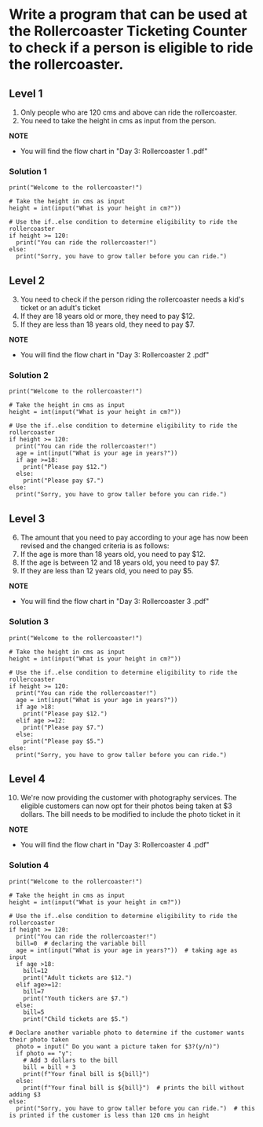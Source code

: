 # Write a program that can be used at the Rollercoaster Ticketing Counter to check if a person is eligible to ride the rollercoaster.
## Level 1
1. Only people who are 120 cms and above can ride the rollercoaster.
2. You need to take the height in cms as input from the person.

**NOTE** 
- You will find the flow chart in "Day 3: Rollercoaster 1 .pdf"

### Solution 1 
```
print("Welcome to the rollercoaster!")

# Take the height in cms as input
height = int(input("What is your height in cm?"))

# Use the if..else condition to determine eligibility to ride the rollercoaster
if height >= 120:
  print("You can ride the rollercoaster!")
else:
  print("Sorry, you have to grow taller before you can ride.")
```

## Level 2
3. You need to check if the person riding the rollercoaster needs a kid's ticket or an adult's ticket
4. If they are 18 years old or more, they need to pay $12.
5. If they are less than 18 years old, they need to pay $7.

**NOTE** 
- You will find the flow chart in "Day 3: Rollercoaster 2 .pdf"

### Solution 2
```
print("Welcome to the rollercoaster!")

# Take the height in cms as input
height = int(input("What is your height in cm?"))

# Use the if..else condition to determine eligibility to ride the rollercoaster
if height >= 120:
  print("You can ride the rollercoaster!")
  age = int(input("What is your age in years?"))
  if age >=18:
    print("Please pay $12.")
  else:
    print("Please pay $7.")
else:
  print("Sorry, you have to grow taller before you can ride.")
```
## Level 3
6. The amount that you need to pay according to your age has now been revised and the changed criteria is as follows:
7. If the age is more than 18 years old, you need to pay $12.
8. If the age is between 12 and 18 years old, you need to pay $7.
9. If they are less than 12 years old, you need to pay $5.

**NOTE** 
- You will find the flow chart in "Day 3: Rollercoaster 3 .pdf"

### Solution 3
```
print("Welcome to the rollercoaster!")

# Take the height in cms as input
height = int(input("What is your height in cm?"))

# Use the if..else condition to determine eligibility to ride the rollercoaster
if height >= 120:
  print("You can ride the rollercoaster!")
  age = int(input("What is your age in years?"))
  if age >18:
    print("Please pay $12.")
  elif age >=12:
    print("Please pay $7.")
  else:
    print("Please pay $5.")
else:
  print("Sorry, you have to grow taller before you can ride.")
```

## Level 4
10. We're now providing the customer with photography services. The eligible customers can now opt for their photos being taken at $3 dollars. The bill needs to be modified to include the photo ticket in it


**NOTE** 
- You will find the flow chart in "Day 3: Rollercoaster 4 .pdf"

### Solution 4
```
print("Welcome to the rollercoaster!")

# Take the height in cms as input
height = int(input("What is your height in cm?"))

# Use the if..else condition to determine eligibility to ride the rollercoaster
if height >= 120:
  print("You can ride the rollercoaster!")
  bill=0  # declaring the variable bill
  age = int(input("What is your age in years?"))  # taking age as input
  if age >18:
    bill=12
    print("Adult tickets are $12.")
  elif age>=12:
    bill=7
    print("Youth tickers are $7.")
  else:
    bill=5
    print("Child tickets are $5.")

# Declare another variable photo to determine if the customer wants their photo taken
  photo = input(" Do you want a picture taken for $3?(y/n)")
  if photo == "y":
    # Add 3 dollars to the bill
    bill = bill + 3
    print(f"Your final bill is ${bill}")
  else:
    print(f"Your final bill is ${bill}")  # prints the bill without adding $3
else:
  print("Sorry, you have to grow taller before you can ride.")  # this is printed if the customer is less than 120 cms in height
```
